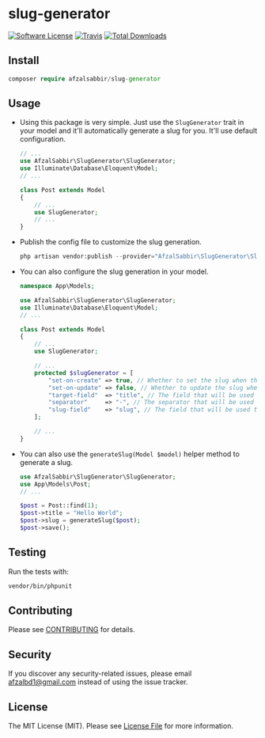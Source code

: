 # slug-generator

[![Software License](https://img.shields.io/badge/license-MIT-brightgreen.svg?style=flat-square)](LICENSE.md)
[![Travis](https://img.shields.io/travis/afzalsabbir/slug-generator.svg?style=flat-square)]()
[![Total Downloads](https://img.shields.io/packagist/dt/afzalsabbir/slug-generator.svg?style=flat-square)](https://packagist.org/packages/afzalsabbir/slug-generator)

## Install

```php
composer require afzalsabbir/slug-generator
```

## Usage

- Using this package is very simple. Just use the `SlugGenerator` trait in your model and it'll automatically generate a
  slug for you. It'll use default configuration.
    ```php
    // ...
    use AfzalSabbir\SlugGenerator\SlugGenerator;
    use Illuminate\Database\Eloquent\Model;
    // ...

    class Post extends Model
    {
        // ...
        use SlugGenerator;
        // ...
    }
    ```
- Publish the config file to customize the slug generation.
    ```php
    php artisan vendor:publish --provider="AfzalSabbir\SlugGenerator\SlugGeneratorServiceProvider" --tag="config"
    ```
- You can also configure the slug generation in your model.
    ```php
    namespace App\Models;
  
    use AfzalSabbir\SlugGenerator\SlugGenerator;
    use Illuminate\Database\Eloquent\Model;
    // ...
    
    class Post extends Model
    {
        // ...
        use SlugGenerator;
    
        // ...
        protected $slugGenerator = [
            "set-on-create" => true, // Whether to set the slug when the model is created
            "set-on-update" => false, // Whether to update the slug when the target field is updated
            "target-field"  => "title", // The field that will be used to generate the slug
            "separator"     => "-", // The separator that will be used to separate the words
            "slug-field"    => "slug", // The field that will be used to store the slug
        ];
  
        // ...
    }
    ```
- You can also use the `generateSlug(Model $model)` helper method to generate a slug.
    ```php
    use AfzalSabbir\SlugGenerator\SlugGenerator;
    use App\Models\Post;
    // ...
    
    $post = Post::find(1);
    $post->title = "Hello World";
    $post->slug = generateSlug($post);
    $post->save();
    ```

## Testing

Run the tests with:

```bash
vendor/bin/phpunit
```

## Contributing

Please see [CONTRIBUTING](CONTRIBUTING.md) for details.

## Security

If you discover any security-related issues, please email afzalbd1@gmail.com instead of using the issue tracker.

## License

The MIT License (MIT). Please see [License File](/LICENSE.md) for more information.
